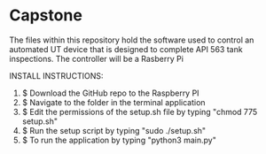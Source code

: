 # Capstone
The files within this repository hold the software used to control an automated UT device that is designed to complete API 563 tank inspections. The controller will be a Rasberry Pi 
  
  INSTALL INSTRUCTIONS:   
1. $ Download the GitHub repo to the Raspberry PI
2. $ Navigate to the folder in the terminal application
3. $ Edit the permissions of the setup.sh file by typing "chmod 775 setup.sh"
4. $ Run the setup script by typing "sudo ./setup.sh"
5. $ To run the application by typing "python3 main.py"

